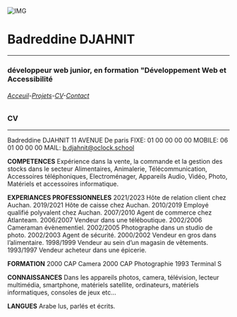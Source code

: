 ![IMG](https://media.istockphoto.com/id/1210436589/fr/vectoriel/une-ligne-de-style-paris-ville-horizon-simple-vecteur-de-style-minimaliste-moderne.jpg?s=1024x1024&w=is&k=20&c=DTldORXpR6wcsYHb6VmZVIPt1919n7QQbFMGS-MVars=)
# Badreddine DJAHNIT
___
### développeur web junior, en formation "Développement Web et Accessibilité
###### [Acceuil](https://github.com/BDJAHNIT)-[Projets](projets.md)-[CV](CV.md)-[Contact](Contact.md)
### CV
---
Badreddine DJAHNIT
11 AVENUE De paris 
FIXE: 01 00 00 00 00
MOBILE: 06 01 00 00 00
MAIL: b.djahnit@oclock.school

**COMPETENCES**
Expérience dans la vente, la commande et la gestion des stocks dans le secteur Alimentaires, Animalerie, Télécommunication, Accessoires téléphoniques, Electroménager, Appareils Audio, Vidéo, Photo, Matériels et accessoires informatique.

**EXPERIANCES PROFESSIONNELES**
2021/2023 Hôte de relation client chez Auchan.
2019/2021 Hôte de caisse chez Auchan.
2010/2019 Employé qualifié polyvalent chez Auchan.
2007/2010 Agent de commerce chez Atlanteam.
2006/2007 Vendeur dans une téléboutique.
2002/2006 Cameraman évènementiel.
2002/2005 Photographe dans un studio de photo.
2002/2003 Agent de sécurité.
2000/2002 Vendeur en gros dans l’alimentaire.
1998/1999 Vendeur au sein d’un magasin de vêtements.
1993/1997 Vendeur acheteur dans une épicerie.

**FORMATION**
2000 CAP Camera
2000 CAP Photographie
1993 Terminal S

**CONNAISSANCES**
Dans les appareils photos, camera, télévision, lecteur multimédia, smartphone, matériels satellite, ordinateurs, matériels informatiques, consoles de jeux etc...

**LANGUES**
Arabe lus, parlés et écrits.
